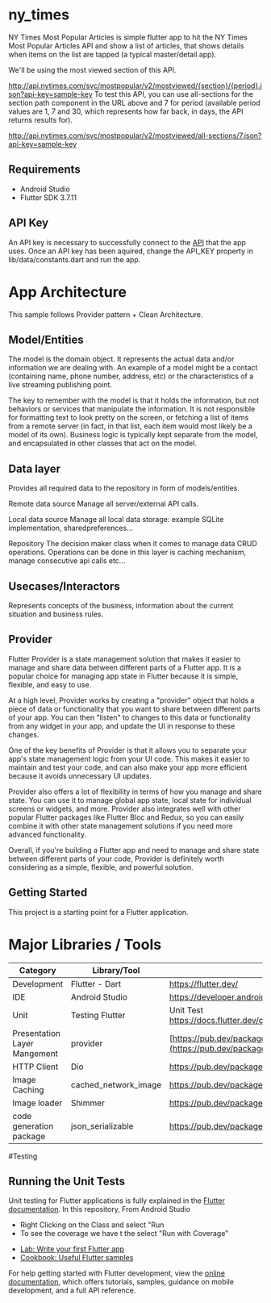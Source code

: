 # ny_times

NY Times Most Popular Articles is simple flutter app to hit the NY Times Most Popular Articles API and show a list of articles, that shows details when items on the list are tapped (a typical master/detail app).

We'll be using the most viewed section of this API.

http://api.nytimes.com/svc/mostpopular/v2/mostviewed/{section}/{period}.json?api-key=sample-key 
To test this API, you can use all-sections for the section path component in the URL above and 7 for period (available period values are 1, 7 and 30, which represents how far back, in days, the API returns results for).

http://api.nytimes.com/svc/mostpopular/v2/mostviewed/all-sections/7.json?api-key=sample-key

## Requirements
  * Android Studio
  * Flutter SDK 3.7.11
  
## API Key
An API key is necessary to successfully connect to the [API](https://developer.nytimes.com/signup) that the app uses. Once an API key has been aquired, change the API_KEY property in lib/data/constants.dart and run the app.

# App Architecture
This sample follows Provider pattern + Clean Architecture.

## Model/Entities
The model is the domain object. It represents the actual data and/or information we are dealing with. An example of a model might be a contact (containing name, phone number, address, etc) or the characteristics of a live streaming publishing point.

The key to remember with the model is that it holds the information, but not behaviors or services that manipulate the information. It is not responsible for formatting text to look pretty on the screen, or fetching a list of items from a remote server (in fact, in that list, each item would most likely be a model of its own). Business logic is typically kept separate from the model, and encapsulated in other classes that act on the model.

## Data layer
Provides all required data to the repository in form of models/entities.

Remote data source
Manage all server/external API calls.

Local data source
Manage all local data storage: example SQLite implementation, sharedpreferences...

Repository
The decision maker class when it comes to manage data CRUD operations. Operations can be done in this layer is caching mechanism, manage consecutive api calls etc...

## Usecases/Interactors
Represents concepts of the business, information about the current situation and business rules.

## Provider 
Flutter Provider is a state management solution that makes it easier to manage and share data between different parts of a Flutter app. It is a popular choice for managing app state in Flutter because it is simple, flexible, and easy to use.

At a high level, Provider works by creating a "provider" object that holds a piece of data or functionality that you want to share between different parts of your app. You can then "listen" to changes to this data or functionality from any widget in your app, and update the UI in response to these changes.

One of the key benefits of Provider is that it allows you to separate your app's state management logic from your UI code. This makes it easier to maintain and test your code, and can also make your app more efficient because it avoids unnecessary UI updates.

Provider also offers a lot of flexibility in terms of how you manage and share state. You can use it to manage global app state, local state for individual screens or widgets, and more. Provider also integrates well with other popular Flutter packages like Flutter Bloc and Redux, so you can easily combine it with other state management solutions if you need more advanced functionality.

Overall, if you're building a Flutter app and need to manage and share state between different parts of your code, Provider is definitely worth considering as a simple, flexible, and powerful solution.


## Getting Started

This project is a starting point for a Flutter application.

# Major Libraries / Tools
Category |	Library/Tool | 	Link
|----------|----------|----------|
Development|	Flutter - Dart |	https://flutter.dev/
IDE|	Android Studio	|https://developer.android.com/studio
Unit| Testing	Flutter |Unit Test	https://docs.flutter.dev/cookbook/testing/unit/introduction
Presentation Layer Mangement|	provider |	[https://pub.dev/packages/flutter_bloc](https://pub.dev/packages/provider)
HTTP Client |	Dio |	https://pub.dev/packages/dio
Image Caching|	cached_network_image|	https://pub.dev/packages/cached_network_image
Image loader | Shimmer | https://pub.dev/packages/shimmer
code generation package | json_serializable | https://pub.dev/packages/json_serializable

#Testing

## Running the Unit Tests
Unit testing for Flutter applications is fully explained in the [Flutter documentation](https://docs.flutter.dev/cookbook/testing/unit/introduction). In this repository, From Android Studio

  * Right Clicking on the Class and select "Run
  * To see the coverage we have t the select "Run with Coverage"


- [Lab: Write your first Flutter app](https://docs.flutter.dev/get-started/codelab)
- [Cookbook: Useful Flutter samples](https://docs.flutter.dev/cookbook)

For help getting started with Flutter development, view the
[online documentation](https://docs.flutter.dev/), which offers tutorials,
samples, guidance on mobile development, and a full API reference.
